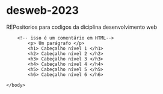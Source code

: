 # desweb-2023
REPositorios para codigos da diciplina desenvolvimento web
<!DOCTYPE html>
<html lang="pt-br">
    <head>
        <title>Documento HTML mínimo</title>
        <meta charset="utf-8">
    </head>
    <body>

        <!-- isso é um comentário em HTML-->
			<p> Um parágrafo </p>
			<h1> Cabeçalho nível 1 </h1>
			<h2> Cabeçalho nível 2 </h2>
			<h3> Cabeçalho nível 3 </h3>
			<h4> Cabeçalho nível 4 </h4>
			<h5> Cabeçalho nível 5 </h5>
			<h6> Cabeçalho nível 6 </h6>

    </body>
</html>
